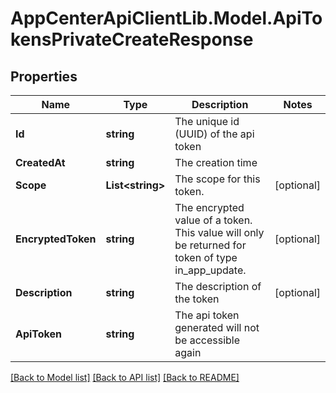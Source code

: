 # AppCenterApiClientLib.Model.ApiTokensPrivateCreateResponse
## Properties

Name | Type | Description | Notes
------------ | ------------- | ------------- | -------------
**Id** | **string** | The unique id (UUID) of the api token | 
**CreatedAt** | **string** | The creation time | 
**Scope** | **List&lt;string&gt;** | The scope for this token. | [optional] 
**EncryptedToken** | **string** | The encrypted value of a token. This value will only be returned for token of type in_app_update. | [optional] 
**Description** | **string** | The description of the token | [optional] 
**ApiToken** | **string** | The api token generated will not be accessible again | 

[[Back to Model list]](../README.md#documentation-for-models) [[Back to API list]](../README.md#documentation-for-api-endpoints) [[Back to README]](../README.md)

